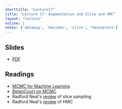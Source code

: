 ```yaml
---
shorttitle: "Lecture17"
title: "Lecture 17: Augmentation and Slice and HMC"
layout: "lecture"
noline: 1
notes: ['dataaug', 'hmcidea', 'slice', 'hmcexplore']
---
```


## Slides

- [PDF](../slides/lecture17.pdf)

## Readings

- [MCMC for Machine Learning](http://www.cs.princeton.edu/courses/archive/spr06/cos598C/papers/AndrieuFreitasDoucetJordan2003.pdf)
- [BetanCourt on MCMC](https://arxiv.org/pdf/1701.02434.pdf)
- Radford Neal's [review](http://projecteuclid.org/download/pdf_1/euclid.aos/1056562461) of slice sampling
- Radford Neal's [review](https://arxiv.org/pdf/1206.1901.pdf) of HMC

